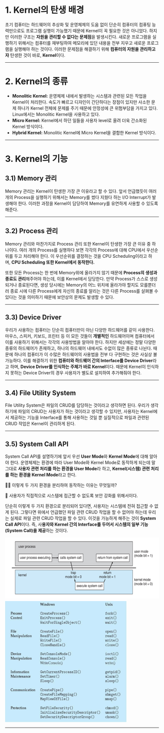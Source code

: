 # 1. Kernel의 탄생 배경

초기 컴퓨터는 하드웨어의 추상화 및 운영체제의 도움 없이 단순히 컴퓨터의 컴퓨팅 능력만으로도 프로그램 실행이 가능했기 때문에 Kernel이 꼭 필요한 것은 아니었다. 하지만 이러한 구조는 **자원을 관리할 수 없다는 문제점**을 발생시킨다. 새로운 프로그램을 실행하기 위해서는 컴퓨터를 재부팅하여 메모리에 있던 내용을 전부 지우고 새로운 프로그램을 실행해야 하는 것이다. 이러한 문제점을 해결하기 위해 **컴퓨터의 자원을 관리하고자** 탄생한 것이 바로, **Kernel**이다.

---

# 2. Kernel의 종류

- **Monolitic Kernel:** 운영체제 내에서 발생하는 시스템과 관련된 모든 작업을 Kernel이 처리한다. 속도가 빠르고 디자인이 간단하다는 장점이 있지만 사소한 문제 하나가 Kernel 전체에 문제를 주기 때문에 안정성에 큰 위험부담을 가지고 있다. Linux에서는 Monolitic Kernel을 사용하고 있다.
- **Micro Kernel:** Kernel에서 하던 일들을 사용자 level로 올려 더욱 간소화된 Kernel 방식이다.
- **Hybrid Kernel:** Monolitic Kernel에 Micro Kernel을 결합한 Kernel 방식이다.

---

# 3. Kernel의 기능

## 3.1) Memory 관리

Memory 관리는 Kernel이 탄생한 가장 큰 이유라고 할 수 있다. 앞서 언급했듯이 여러 개의 Process을 실행하기 위해서는 Memory를 썼다 지웠다 하는 I/O Interrupt가 발생해야 한다. 이러한 과정을 Kernel이 담당하여 Memory를 유연하게 사용할 수 있도록 해준다.

---

## 3.2) Process 관리

Memory 관리와 마찬가지로 Process 관리 또한 Kernel이 탄생한 가장 큰 이유 중 하나이다. 여러 개의 Process를 실행하다 보면 각각의 Process에 대해 CPU에서 우선순위를 두고 처리해야 한다. 이 우선순위를 결정하는 것을 CPU Scheduling이라고 하며, **CPU Scheduling 또한 Kernel에서 동작한다.**

또한 모든 Process는 한 번에 Memory위에 올라가지 않기 때문에 **Process의 생성과 종료도 관리**해주어야 하는데, 이를 Kernel에서 담당한다. 만약 Process가 스스로 생성되거나 종료된다면, 생성 당시에는 Memory의 어느 위치에 올라가야 할지도 모를뿐더러 종료 시에 다른 Process에게 자신의 종료를 알리는 것은 다른 Process를 살펴볼 수 있다는 것을 의미하기 때문에 보안상의 문제도 발생할 수 있다.

---

## 3.3) Device Driver

우리가 사용하는 컴퓨터는 단순히 컴퓨터만이 아닌 다양한 하드웨어를 같이 사용한다. 마우스, 스피커, 키보드, 프린터 등 이 모든 것들이 **개별적인** 하드웨어이며 컴퓨터에서 이를 사용하기 위해서는 각각의 사용방법을 알아야 한다. 하지만 세상에는 정말 다양한 종류의 하드웨어가 존재하고, 하나의 하드웨어 내에서도 수없이 많은 종류로 나뉜다. 때문에 하나의 컴퓨터가 이 수많은 하드웨어의 사용법을 전부 다 구현하는 것은 사실상 불가능하다. 이를 해결하기 위한 **컴퓨터와 하드웨어 간의 Interface를 Device Driver**라고 하며, **Device Driver를 인식하는 주체가 바로 Kernel**이다. 때문에 Kernel이 인식하지 못하는 Device Driver의 경우 사용자가 별도로 설치하여 추가해줘야 한다.

---

## 3.4) File Utility System

File Utility System은 파일의 CRUD를 담당하는 것이라고 생각하면 된다. 우리가 생각하기에 파일의 CRUD는 사용자가 하는 것이라고 생각할 수 있지만, 사용자는 Kernel에서 제공하는 기능을 Interface를 통해 사용하는 것일 뿐 실질적으로 파일과 관련된 CRUD 작업은 Kernel이 관리하게 된다.

---

## 3.5) System Call API

System Call API를 설명하기에 앞서 우선 **User Mode**와 **Kernel Mode**에 대해 알아야 한다. 운영체제는 환경에 따라 User Mode와 Kernel Mode로 동작하게 되는데 말 그대로 **사용자 관련 처리를 하는 환경을 User Mode**라 하고, **Kernel(시스템) 관련 처리를 하는 환경을 Kernel Mode**라고 한다.

🙋‍♂️ 이렇게 두 가지 환경을 분리하여 동작하는 이유는 무엇일까?

📢 사용자가 직접적으로 시스템에 접근할 수 없도록 보안 강화를 위해서이다.

단순히 이렇게 두 가지 환경으로 분리되어 있다면, 사용자는 시스템에 전혀 접근할 수 없게 된다. 그렇다면 위에서 언급했던 파일 관련 CRUD 작업을 할 수 없어야 하는데 우리는 실제로 파일 관련 CRUD 작업을 할 수 있다. 이것을 가능하게 해주는 것이 **System Call API**이다. 즉, 사**용자와 Kernel 간의 Interface를 두어서 시스템의 일부 기능(System Call)을 제공**하는 것이다.

<img src="https://github.com/KimSeongKyu/CS_IS_ESC/blob/KimSeongKyu/os/KimSeongKyu/image/system%20call%20api.png" width="700" height="200">

<img src="https://github.com/KimSeongKyu/CS_IS_ESC/blob/KimSeongKyu/os/KimSeongKyu/image/system%20calls.png" width="400" height="400">

---

